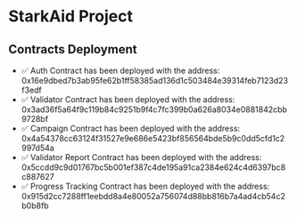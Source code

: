# StarkAid Project

## Contracts Deployment

- ✅ Auth Contract has been deployed with the address: 0x16e9dbed7b3ab95fe62b1ff58385ad136d1c503484e39314feb7123d23f3edf
- ✅ Validator Contract has been deployed with the address: 0x3ad36f5a64f9c119b84c9251b9f4c7fc399b0a626a8034e0881842cbb9728bf
- ✅ Campaign Contract has been deployed with the address: 0x4a54378cc63124f31527e9e686e5423bf856564bde5b9c0dd5cfd1c2997d54a
- ✅ Validator Report Contract has been deployed with the address: 0x5ccdd9c9d01767bc5b001ef387c4de195a91ca2384e624c4d6397bc8c887627
- ✅ Progress Tracking Contract has been deployed with the address: 0x915d2cc7288ff1eebdd8a4e80052a756074d88bb816b7a4ad4cb54c2b0b8fb